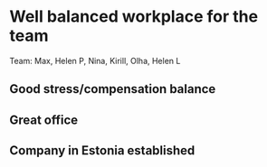 # Well balanced workplace for the team

Team: Max, Helen P, Nina, Kirill, Olha, Helen L

## Good stress/compensation balance



## Great office



## Company in Estonia established

